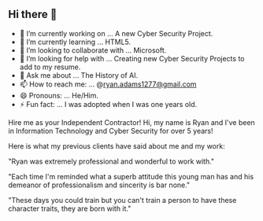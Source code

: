 ## Hi there 👋
- 🔭 I’m currently working on ... A new Cyber Security Project.
- 🌱 I’m currently learning ... HTML5.
- 👯 I’m looking to collaborate with ... Microsoft.
- 🤔 I’m looking for help with ... Creating new Cyber Security Projects to add to my resume.
- 💬 Ask me about ... The History of AI.
- 📫 How to reach me: ... @ryan.adams1277@gmail.com
- 😄 Pronouns: ... He/Him.
- ⚡ Fun fact: ... I was adopted when I was one years old.

Hire me as your Independent Contractor! Hi, my name is Ryan and I've been in Information Technology and Cyber Security for over 5 years!

Here is what my previous clients have said about me and my work:

"Ryan was extremely professional and wonderful to work with."

"Each time I'm reminded what a superb attitude this young man has and his demeanor of professionalism and sincerity is bar none."

"These days you could train but you can't train a person to have these character traits, they are born with it."
